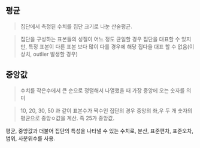 ## 평균

> 집단에서 측정된 수치를 집단 크기로 나눈 산술평균.

> 집단을 구성하는 표본들의 성질이 어느 정도 균일할 경우 집단을 대표할 수 있지만, 특정 표본이 다른 표본 보다 많이 다를 경우에 해당 집다을 대표 할 수 없음(이상치, outlier 발생할 경우)

## 중앙값

> 수치를 작은수에서 큰 순으로 정렬해서 나열했을 때 가장 중앙에 오는 숫자를 의미

> 10, 20, 30, 50 과 같이 표본수가 짝수인 집단의 경우 중앙의 좌,우 두 개 숫자의 평균으로 중앙ㅇ값을 계산. 즉 25가 중앙값.



평균, 중앙값과 더불어 집단의 특성을 나타낼 수 있는 수치로, 분산, 표준편차, 표준오차, 범위, 사분위수를 사용.


